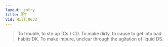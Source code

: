 ```yaml
---
layout: entry
title: རྙོག་
vid: Hill:0632
---
```

> To trouble, to stir up (Cs\.) CD\. To make dirty, to cause to get into bad habits DK\. To make impure, unclear through the agitation of liquid DS\.


